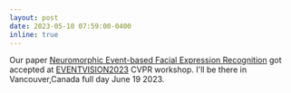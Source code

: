 ```yaml
---
layout: post
date: 2023-05-10 07:59:00-0400
inline: true
---
```


Our paper [Neuromorphic Event-based Facial Expression Recognition](https://arxiv.org/abs/2304.06351) got accepted at [EVENTVISION2023](https://tub-rip.github.io/eventvision2023/#:~:text=June%2019%2C%202023%2C%20Monday.,Time%3B%204%20pm%20Europe%20Time.) CVPR workshop. I'll be there in Vancouver,Canada full day June 19 2023.